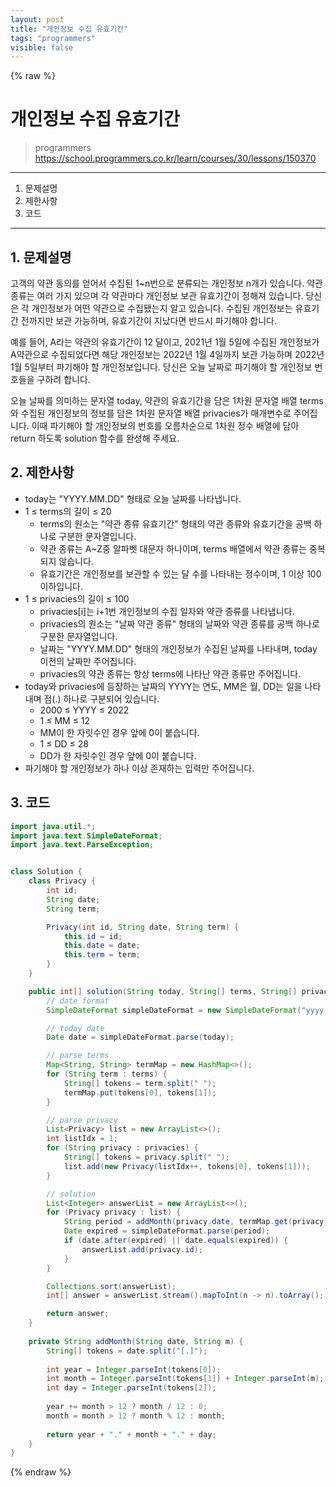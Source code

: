 ```yaml
---
layout: post
title: "개인정보 수집 유효기간"
tags: "programmers"
visible: false
---
```


{% raw %}
# 개인정보 수집 유효기간
> programmers
> https://school.programmers.co.kr/learn/courses/30/lessons/150370

* * *

1. 문제설명
2. 제한사항
3. 코드

* * *

## 1. 문제설명
고객의 약관 동의를 얻어서 수집된 1~n번으로 분류되는 개인정보 n개가 있습니다. 약관 종류는 여러 가지 있으며 각 약관마다 개인정보 보관 유효기간이 정해져 있습니다. 당신은 각 개인정보가 어떤 약관으로 수집됐는지 알고 있습니다. 수집된 개인정보는 유효기간 전까지만 보관 가능하며, 유효기간이 지났다면 반드시 파기해야 합니다.

예를 들어, A라는 약관의 유효기간이 12 달이고, 2021년 1월 5일에 수집된 개인정보가 A약관으로 수집되었다면 해당 개인정보는 2022년 1월 4일까지 보관 가능하며 2022년 1월 5일부터 파기해야 할 개인정보입니다.
당신은 오늘 날짜로 파기해야 할 개인정보 번호들을 구하려 합니다.

오늘 날짜를 의미하는 문자열 today, 약관의 유효기간을 담은 1차원 문자열 배열 terms와 수집된 개인정보의 정보를 담은 1차원 문자열 배열 privacies가 매개변수로 주어집니다. 이때 파기해야 할 개인정보의 번호를 오름차순으로 1차원 정수 배열에 담아 return 하도록 solution 함수를 완성해 주세요.

## 2. 제한사항

- today는 "YYYY.MM.DD" 형태로 오늘 날짜를 나타냅니다.
- 1 ≤ terms의 길이 ≤ 20
    - terms의 원소는 "약관 종류 유효기간" 형태의 약관 종류와 유효기간을 공백 하나로 구분한 문자열입니다.
    - 약관 종류는 A~Z중 알파벳 대문자 하나이며, terms 배열에서 약관 종류는 중복되지 않습니다.
    - 유효기간은 개인정보를 보관할 수 있는 달 수를 나타내는 정수이며, 1 이상 100 이하입니다.
- 1 ≤ privacies의 길이 ≤ 100
    - privacies[i]는 i+1번 개인정보의 수집 일자와 약관 종류를 나타냅니다.
    - privacies의 원소는 "날짜 약관 종류" 형태의 날짜와 약관 종류를 공백 하나로 구분한 문자열입니다.
    - 날짜는 "YYYY.MM.DD" 형태의 개인정보가 수집된 날짜를 나타내며, today 이전의 날짜만 주어집니다.
    - privacies의 약관 종류는 항상 terms에 나타난 약관 종류만 주어집니다.
- today와 privacies에 등장하는 날짜의 YYYY는 연도, MM은 월, DD는 일을 나타내며 점(.) 하나로 구분되어 있습니다.
    - 2000 ≤ YYYY ≤ 2022
    - 1 ≤ MM ≤ 12
    - MM이 한 자릿수인 경우 앞에 0이 붙습니다.
    - 1 ≤ DD ≤ 28
    - DD가 한 자릿수인 경우 앞에 0이 붙습니다.
- 파기해야 할 개인정보가 하나 이상 존재하는 입력만 주어집니다.


## 3. 코드

```java
import java.util.*;
import java.text.SimpleDateFormat;
import java.text.ParseException;


class Solution {
    class Privacy {
        int id;
        String date;
        String term;

        Privacy(int id, String date, String term) {
            this.id = id;
            this.date = date;
            this.term = term;
        }
    }

    public int[] solution(String today, String[] terms, String[] privacies) throws ParseException {
        // date format
        SimpleDateFormat simpleDateFormat = new SimpleDateFormat("yyyy.MM.dd");

        // today date
        Date date = simpleDateFormat.parse(today);

        // parse terms
        Map<String, String> termMap = new HashMap<>();
        for (String term : terms) {
            String[] tokens = term.split(" ");
            termMap.put(tokens[0], tokens[1]);
        }

        // parse privacy
        List<Privacy> list = new ArrayList<>();
        int listIdx = 1;
        for (String privacy : privacies) {
            String[] tokens = privacy.split(" ");
            list.add(new Privacy(listIdx++, tokens[0], tokens[1]));
        }

        // solution
        List<Integer> answerList = new ArrayList<>();
        for (Privacy privacy : list) {
            String period = addMonth(privacy.date, termMap.get(privacy.term));
            Date expired = simpleDateFormat.parse(period);
            if (date.after(expired) || date.equals(expired)) {
                answerList.add(privacy.id);
            }
        }

        Collections.sort(answerList);
        int[] answer = answerList.stream().mapToInt(n -> n).toArray();

        return answer;
    }
    
    private String addMonth(String date, String m) {
        String[] tokens = date.split("[.]");
        
        int year = Integer.parseInt(tokens[0]);
        int month = Integer.parseInt(tokens[1]) + Integer.parseInt(m);
        int day = Integer.parseInt(tokens[2]);
        
        year += month > 12 ? month / 12 : 0;
        month = month > 12 ? month % 12 : month;
        
        return year + "." + month + "." + day;
    }
}
```

{% endraw %}

